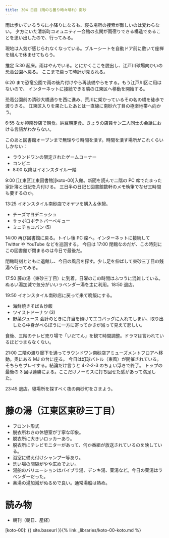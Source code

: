 ```yaml
---
title: 304 日目（雨のち曇り時々晴れ）南砂
---
```


雨は歩いているうちに小降りになるも、寝る場所の捜索が難しいのは変わらない。
夕方にいた清新町コミュニティー会館の玄関が雨宿りできる構造であることを思い出したので、行ってみる。

現地は人気が感じられなくなっている。ブルーシートを自動ドア前に敷いて座禅を組んで休ませてもらう。

推定 5:30 起床。雨はやんでいる。とにかくここを脱出し、江戸川球場向かいの恐竜公園へ戻る。
ここまで戻って時計が見られる。

6:20 まで恐竜公園で雨の後片付けやら再装備やらをする。もう江戸川区に用はないので、
インターネットに接続できる隣の江東区へ移動を開始する。

恐竜公園前の清砂大橋通りを西に進み、荒川に架かっているその名の橋を徒歩で渡りきる。
江東区入りを果たしたあとは一直線に南砂六丁目の極楽地帯へ向かう。

6:55 なか卯南砂店で朝食。納豆朝定食。きょうの店員サン二人同士の会話における言語がわからない。

このあと図書館オープンまで無理やり時間を潰す。時間を潰す場所がこれくらいしかない：
* ラウンドワンの限定されたゲームコーナー
* コンビニ
* 8:00 以降はイオンスタイル一階

9:00 [江東区江東図書館][koto-00]入館。新聞を読んで二階の PC 席でたまった家計簿と日記を片付ける。
三日半の日記と図書館数軒のメモ執筆でなぜ三時間も要するのか。

13:25 イオンスタイル南砂店でオヤツを購入＆休憩。
* チーズマヨデニッシュ
* サッポロポテトバーベキュー
* ミニチョコパン (5)

14:00 再び図書館に戻る。トイレ後 PC 席へ。インターネットに接続して Twitter や YouTube などを巡回する。
今日は 17:00 閉館なのだが、この時刻にこの図書館が閉まるのは今日で最後だ。

閉館時刻とともに退館し、今日の風呂を探す。少し足を伸ばして東砂三丁目の銭湯へ行ってみる。

17:50 藤の湯（東砂三丁目）に到着。日曜のこの時間はふつうに混雑している。
ぬるい湯加減で気分がいいラベンダー湯を主に利用。18:50 退店。

19:50 イオンスタイル南砂店に戻って来て晩飯にする。
* 海鮮焼きそば＆炒飯
* ツイストドーナツ (3)
* 野菜ジュース
会計のときに弁当を傾けてエコバッグに入れてしまい、取り出したら中身がべらぼうに一方に寄ってかさが減って見えて悲しい。

食後、三階のテレビ売り場で「いだてん」を観て時間調整。ドラマは言われているほどつまらなくない。

21:00 二階の渡り廊下を通ってラウンドワン南砂店アミューズメントフロアへ移動。奥にある MJ の台に座る。
今日は幻球バトル（東風）が開催されている。そちらをプレイする。結論だけ言うと 4-2-2-3 のちょい浮きで終了。
トップの最後の 3 回は連勝による。ここだけノーミスに打ち回せた感があって満足した。

23:45 退店。寝場所を探すべく夜の南砂町をさまよう。

# 藤の湯（江東区東砂三丁目）

* フロント形式
* 脱衣所わきの休憩室が丁寧な印象。
* 脱衣所に大きいロッカーあり。
* 脱衣所にテレビモニターがあって、何か番組が放送されているのを映している。
* 浴室に備え付けシャンプー等あり。
* 洗い場の間隔がやや広めでよい。
* 湯船のバリエーションはバイブラ湯、デンキ湯、薬湯など。今日の薬湯はラベンダーだった。
* 薬湯の湯加減がぬるめで良い。通常湯船は熱め。

# 読み物

* 朝刊（朝日、産経）

[koto-00]: {{ site.baseurl }}{% link _libraries/koto-00-koto.md %}
